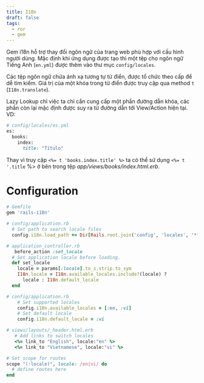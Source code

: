 ```yaml
---
title: I18n
draft: false
tags:
  - ror
  - gem
---
```


Gem i18n hỗ trợ thay đổi ngôn ngữ của trang web phù hợp với cấu hình người dùng. Mặc định khi ứng dụng được tạo thì một tệp cho ngôn ngữ Tiếng Anh (`en.yml`) được thêm vào thư mục `config/locales`.

Các tệp ngôn ngữ chứa ánh xạ tương tự từ điển, được tổ chức theo cấp để dễ tìm kiếm. Giá trị của một khóa trong từ điển được truy cập qua method `t` (`I18n.translate`).

Lazy Lookup chỉ việc ta chỉ cần cung cấp một phần đường dẫn khóa, các phần còn lại mặc định được suy ra từ đường dẫn tới View/Action hiện tại.
VD:
```ruby
# config/locales/es.yml
es:
  books:
    index:
      title: "Título"
```

Thay vì truy cập `<%= t 'books.index.title' %>` ta có thể sử dụng `<%= t '.title` %> ở bên trong tệp _app/views/books/index.html.erb_.

# Configuration

```ruby
# Gemfile
gem 'rails-i18n'

# config/application.rb
  # Set path to search locale files
  config.i18n.load_path += Dir[Rails.root.join('config', 'locales', '**', '*.{rb,yml}')]

# application_controller.rb
   before_action :set_locale
  # Set application locale before loading.
  def set_locale
    locale = params[:locale].to_s.strip.to_sym
    I18n.locale = I18n.available_locales.include?(locale) ?
      locale : I18n.default_locale
  end

# config/application.rb
    # Set supported locales
    config.i18n.available_locales = [:en, :vi]
    # Set default locale
    config.i18n.default_locale = :vi

# views/layouts/_header.html.erb
   # Add links to switch locales
   <%= link_to "English", locale:"en" %>
   <%= link_to "Vietnamese", locale:"vi" %>

# Set scope for routes
scope "(:locale)", locale: /en|vi/ do
  # define routes here
end
```
